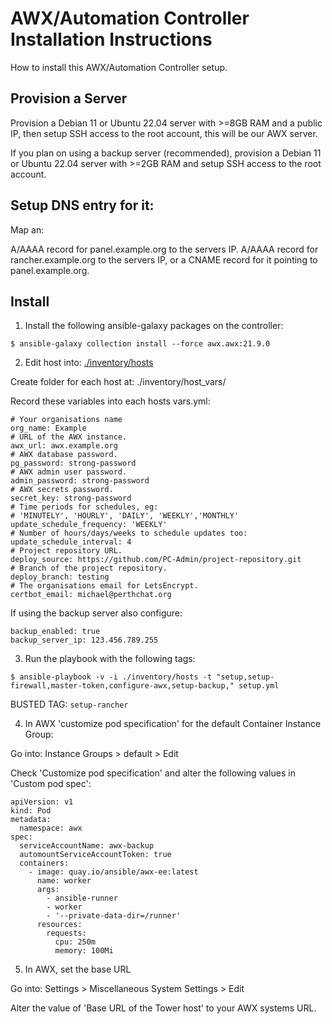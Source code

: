 
# AWX/Automation Controller Installation Instructions

How to install this AWX/Automation Controller setup.


## Provision a Server

Provision a Debian 11 or Ubuntu 22.04 server with >=8GB RAM and a public IP, then setup SSH access to the root account, this will be our AWX server.

If you plan on using a backup server (recommended), provision a Debian 11 or Ubuntu 22.04 server with >=2GB RAM and setup SSH access to the root account.


## Setup DNS entry for it:

Map an: 

A/AAAA record for panel.example.org to the servers IP.
A/AAAA record for rancher.example.org to the servers IP, 
    or a CNAME record for it pointing to panel.example.org.


## Install

1) Install the following ansible-galaxy packages on the controller:

`$ ansible-galaxy collection install --force awx.awx:21.9.0`


2) Edit host into: [./inventory/hosts](./inventory/hosts)

Create folder for each host at: ./inventory/host_vars/

Record these variables into each hosts vars.yml:
```
# Your organisations name
org_name: Example
# URL of the AWX instance.
awx_url: awx.example.org
# AWX database password.
pg_password: strong-password
# AWX admin user password.
admin_password: strong-password
# AWX secrets password.
secret_key: strong-password
# Time periods for schedules, eg: 
# 'MINUTELY', 'HOURLY', 'DAILY', 'WEEKLY','MONTHLY'
update_schedule_frequency: 'WEEKLY'
# Number of hours/days/weeks to schedule updates too:
update_schedule_interval: 4
# Project repository URL.
deploy_source: https://github.com/PC-Admin/project-repository.git
# Branch of the project repository.
deploy_branch: testing
# The organisations email for LetsEncrypt.
certbot_email: michael@perthchat.org
```

If using the backup server also configure:
```
backup_enabled: true
backup_server_ip: 123.456.789.255
```


3) Run the playbook with the following tags:

`$ ansible-playbook -v -i ./inventory/hosts -t "setup,setup-firewall,master-token,configure-awx,setup-backup," setup.yml`

BUSTED TAG: `setup-rancher`


4) In AWX 'customize pod specification' for the default Container Instance Group:

Go into: Instance Groups > default > Edit

Check 'Customize pod specification' and alter the following values in 'Custom pod spec':
```
apiVersion: v1
kind: Pod
metadata:
  namespace: awx
spec:
  serviceAccountName: awx-backup
  automountServiceAccountToken: true
  containers:
    - image: quay.io/ansible/awx-ee:latest
      name: worker
      args:
        - ansible-runner
        - worker
        - '--private-data-dir=/runner'
      resources:
        requests:
          cpu: 250m
          memory: 100Mi
```


5) In AWX, set the base URL

Go into: Settings > Miscellaneous System Settings > Edit

Alter the value of 'Base URL of the Tower host' to your AWX systems URL.
